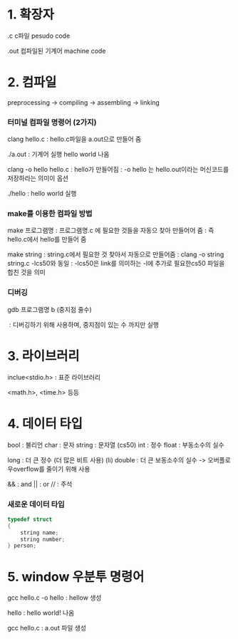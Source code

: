# 1. 확장자

.c  c파일 pesudo code

.out 컴파일된 기계어 machine code



# 2. 컴파일

preprocessing -> compiling -> assembling -> linking



### 터미널 컴파일 명령어 (2가지)

clang hello.c 
    : hello.c파일을 a.out으로 만들어 줌

./a.out
    : 기계어 실행 hello world 나옴



clang  -o hello  hello.c
    : hello가 만들어짐
    : -o hello 는 hello.out이라는 머신코드를 저장하라는 의미이 옵션

./hello
    : hello world 실행




### make를 이용한 컴파일 방법

make 프로그램명
    : 프로그램명.c 에 필요한 것들을 자동으 찾아 만들어어 줌
    : 즉 hello.c에서 hello를 만들어 줌



make string
    : string.c에서 필요한 것 찾아서 자동으로 만들어줌
    : clang -o string string.c -lcs50와 동일
    : -lcs50은 link를 의미하는 -l에 추가로 필요한cs50 파일을 합친 것을 의미



### 디버깅

gdb 프로그램명 b (중지점 줄수)

​    : 디버깅하기 위해 사용하며, 중지점이 있는 수 까지만 실행




# 3. 라이브러리

inclue<stdio.h>
    : 표준 라이브러리

<math.h>, <time.h> 등등



# 4. 데이터 타입

bool : 불리언
char : 문자
string : 문자열 (cs50)
int : 정수
float : 부동소수의 실수

long : 더 큰 정수 (더 많은 비트 사용) (li)
double : 더 큰 보동소수의 실수
    -> 오버플로우overflow를 줄이기 위해 사용



&& : and
|| : or
// : 주석





### 새로운 데이터 타입

```c
typedef struct
{
    string name;
    string number;
} person;
```



# 5. window 우분투 명령어

gcc hello.c -o hello
    : hellow 생성

hello
    : hello world! 나옴

gcc hello.c
    : a.out 파일 생성